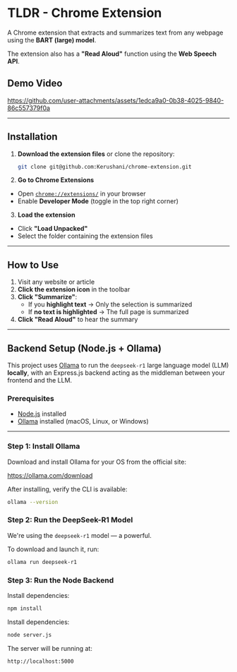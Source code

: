 # TLDR - Chrome Extension

A Chrome extension that extracts and summarizes text from any webpage using the **BART (large) model**.  

The extension also has a **"Read Aloud"** function using the **Web Speech API**. 

## Demo Video

https://github.com/user-attachments/assets/1edca9a0-0b38-4025-9840-86c557379f0a

---

## Installation
1. **Download the extension files** or clone the repository:
   ```sh
   git clone git@github.com:Kerushani/chrome-extension.git
2. **Go to Chrome Extensions**  
- Open [`chrome://extensions/`](chrome://extensions/) in your browser  
- Enable **Developer Mode** (toggle in the top right corner)  

3. **Load the extension**  
- Click **"Load Unpacked"**  
- Select the folder containing the extension files  

---

## How to Use  
1. Visit any website or article  
2. **Click the extension icon** in the toolbar  
3. **Click "Summarize"**:  
   - If you **highlight text** → Only the selection is summarized  
   - If **no text is highlighted** → The full page is summarized  
4. **Click "Read Aloud"** to hear the summary  

---

## Backend Setup (Node.js + Ollama)

This project uses [Ollama](https://ollama.com) to run the `deepseek-r1` large language model (LLM) **locally**, with an Express.js backend acting as the middleman between your frontend and the LLM.

### Prerequisites

- [Node.js](https://nodejs.org/) installed
- [Ollama](https://ollama.com/download) installed (macOS, Linux, or Windows)

---

### Step 1: Install Ollama

Download and install Ollama for your OS from the official site:

https://ollama.com/download

After installing, verify the CLI is available:

```bash
ollama --version
```

### Step 2: Run the DeepSeek-R1 Model

We're using the `deepseek-r1` model — a powerful.

To download and launch it, run:

```bash
ollama run deepseek-r1
```
### Step 3: Run the Node Backend

Install dependencies:

```bash
npm install
```

Install dependencies:
```bash
node server.js
```
The server will be running at:
```bash
http://localhost:5000
```